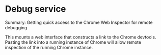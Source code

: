 # Debug service

Summary: Getting quick access to the Chrome Web Inspector for remote debugging

This mounts a web interface that constructs a link to the Chrome devtools. Pasting the link into a running instance of Chrome will allow remote inspection of the running Chrome instance.
